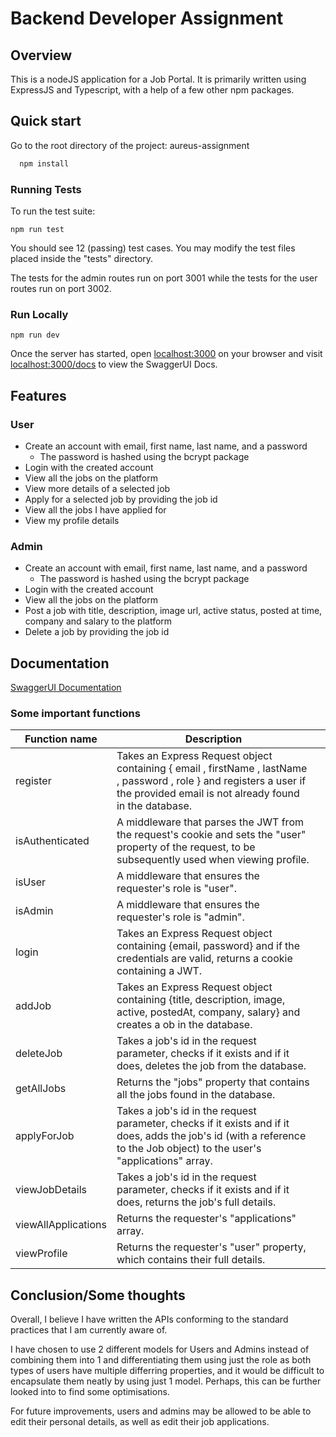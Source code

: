 
# Backend Developer Assignment

## Overview
This is a nodeJS application for a Job Portal. It is primarily written using ExpressJS and Typescript, with a help of a few other npm packages. 




## Quick start

Go to the root directory of the project: aureus-assignment

```bash
  npm install
```
### Running Tests
To run the test suite:
```
npm run test
```
You should see 12 (passing) test cases. You may modify the test files placed inside the "tests" directory. 

The tests for the admin routes run on port 3001 while the tests for the user routes run on port 3002.

### Run Locally
```
npm run dev
```
Once the server has started, open <localhost:3000> on your browser and visit <localhost:3000/docs> to view the SwaggerUI Docs. 


## Features

### User
- Create an account with email, first name, last name, and a password
    - The password is hashed using the bcrypt package
- Login with the created account
- View all the jobs on the platform
- View more details of a selected job
- Apply for a selected job by providing the job id
- View all the jobs I have applied for
- View my profile details

### Admin
- Create an account with email, first name, last name, and a password
    - The password is hashed using the bcrypt package
- Login with the created account
- View all the jobs on the platform
- Post a job with title, description, image url, active status, posted at time, company and salary to the platform
- Delete a job by providing the job id


## Documentation

[SwaggerUI Documentation](http://localhost:3000/docs)

### Some important functions

| Function name       | Description                                                                                                                                                                           |   |
|---------------------|---------------------------------------------------------------------------------------------------------------------------------------------------------------------------------------|---|
| register            | Takes an Express Request object containing  {  email ,  firstName ,  lastName ,  password ,  role  } and registers a user if the provided email is not already found in the database. |   |
| isAuthenticated     | A middleware that parses the JWT from the request's cookie and sets the "user" property of the request, to be subsequently used when viewing profile.                                 |   |
| isUser              | A middleware that ensures the requester's role is "user".                                                                                                                             |   |
| isAdmin             | A middleware that ensures the requester's role is "admin".                                                                                                                            |   |
| login               | Takes an Express Request object containing {email, password} and if the credentials are valid, returns a cookie containing a JWT.                                                     |   |
| addJob              | Takes an Express Request object containing {title, description, image, active, postedAt, company, salary} and creates a ob in the database.                                           |   |
| deleteJob           | Takes a job's id in the request parameter, checks if it exists and if it does, deletes the job from the database.                                                                     |   |
| getAllJobs          | Returns the "jobs" property that contains all the jobs found in the database.                                                                                                         |   |
| applyForJob         | Takes a job's id in the request parameter, checks if it exists and if it does, adds the job's id (with a reference to the Job object) to the user's "applications" array.             |   |
| viewJobDetails      | Takes a job's id in the request parameter, checks if it exists and if it does, returns the job's full details.                                                                        |   |
| viewAllApplications | Returns the requester's "applications" array.                                                                                                                                         |   |
| viewProfile         | Returns the requester's "user" property, which contains their full details.                                                                                                           |   |

## Conclusion/Some thoughts 

Overall, I believe I have written the APIs conforming to the standard practices that I am currently aware of. 

I have chosen to use 2 different models for Users and Admins instead of combining them into 1 and differentiating them using just the role as both types of users have multiple differring properties, and it would be difficult to encapsulate them neatly by using just 1 model. Perhaps, this can be further looked into to find some optimisations. 


For future improvements, users and admins may be allowed to be able to edit their personal details, as well as edit their job applications.
